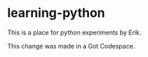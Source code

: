 # learning-python

This is a place for python experiments by Erik.

This change was made in a Got Codespace.